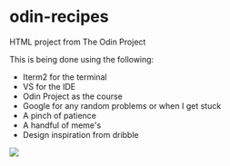 # odin-recipes

HTML project from The Odin Project

This is being done using the following:

- Iterm2 for the terminal
- VS for the IDE
- Odin Project as the course
- Google for any random problems or when I get stuck
- A pinch of patience
- A handful of meme's
- Design inspiration from dribble 

<img src="https://www.thecoderpedia.com/wp-content/uploads/2020/06/Programming-Memes-Programmer-while-sleeping.jpg?x34900">
